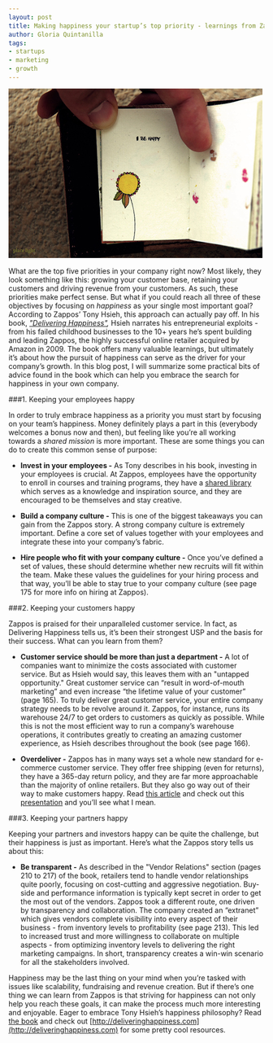 ```yaml
---
layout: post
title: Making happiness your startup’s top priority - learnings from Zappos
author: Gloria Quintanilla
tags:
- startups
- marketing
- growth
---
```


![B Happy by Nasir Nasrallah on Flickr](/assets/images/b-happy.jpg)

What are the top five priorities in your company right now? Most likely, they look something like this: growing your customer base, retaining your customers and driving revenue from your customers. As such, these priorities make perfect sense. But what if you could reach all three of these objectives by focusing on *happiness* as your single most important goal? According to Zappos’ Tony Hsieh, this approach can actually pay off. In his book, *["Delivering Happiness"](http://www.amazon.com/Delivering-Happiness-Profits-Passion-Purpose/dp/160941280X),* Hsieh narrates his entrepreneurial exploits - from his failed childhood businesses to the 10+ years he’s spent building and leading Zappos, the highly successful online retailer acquired by Amazon in 2009. The book offers many valuable learnings, but ultimately it’s about how the pursuit of happiness can serve as the driver for your company’s growth. In this blog post, I will summarize some practical bits of advice found in the book which can help you embrace the search for happiness in your own company.

###1. Keeping your employees happy

In order to truly embrace happiness as a priority you must start by focusing on your team’s happiness. Money definitely plays a part in this (everybody welcomes a bonus now and then), but feeling like you’re all working towards a *shared mission* is more important. These are some things you can do to create this common sense of purpose:

* **Invest in your employees -** As Tony describes in his book, investing in your employees is crucial. At Zappos, employees have the opportunity to enroll in courses and training programs, they have a [shared library](http://www.zapposinsights.com/about/library-list) which serves as a knowledge and inspiration source, and they are encouraged to be themselves and stay creative.

* **Build a company culture -** This is one of the biggest takeaways you can gain from the Zappos story. A strong company culture is extremely important. Define a core set of values together with your employees and integrate these into your company’s fabric.

* **Hire people who fit with your company culture -** Once you’ve defined a set of values, these should determine whether new recruits will fit within the team. Make these values the guidelines for your hiring process and that way, you’ll be able to stay true to your company culture (see page 175 for more info on hiring at Zappos).

###2.  Keeping your customers happy

Zappos is praised for their unparalleled customer service. In fact, as Delivering Happiness tells us, it’s been their strongest USP and the basis for their success. What can you learn from them?

* **Customer service should be more than just a department -** A lot of companies want to minimize the costs associated with customer service. But as Hsieh would say, this leaves them with an "untapped opportunity." Great customer service can “result in word-of-mouth marketing” and even increase “the lifetime value of your customer” (page 165). To truly deliver great customer service, your entire company strategy needs to be revolve around it. Zappos, for instance, runs its warehouse 24/7 to get orders to customers as quickly as possible. While this is not the most efficient way to run a company’s warehouse operations, it contributes greatly to creating an amazing customer experience, as Hsieh describes throughout the book (see page 166).

* **Overdeliver -** Zappos has in many ways set a whole new standard for e-commerce customer service. They offer
free shipping (even for returns), they have a 365-day return policy, and they are far more approachable than the majority of online retailers. But they also go way out of their way to make customers happy. Read [this article](http://www.businessinsider.com/zappos-customer-service-crm-2012-1) and check out this [presentation](http://www.slideshare.net/InfinitOInc/10-inspiring-zappos-customer-support-stories) and you’ll see what I mean.

###3. Keeping your partners happy

Keeping your partners and investors happy can be quite the challenge, but their happiness is just as important. Here’s what the Zappos story tells us about this:

* **Be transparent -** As described in the "Vendor Relations" section (pages 210 to 217) of the book, retailers tend to handle vendor relationships quite poorly, focusing on cost-cutting and aggressive negotiation. Buy-side and performance information is typically kept secret in order to get the most out of the vendors. Zappos took a different route, one driven by transparency and collaboration. The company created an “extranet” which gives vendors complete visibility into every aspect of their business - from inventory levels to profitability (see page 213). This led to increased trust and more willingness to collaborate on multiple aspects - from optimizing inventory levels to delivering the right marketing campaigns. In short, transparency creates a win-win scenario for all the stakeholders involved.

Happiness may be the last thing on your mind when you’re tasked with issues like scalability, fundraising and revenue creation. But if there’s one thing we can learn from Zappos is that striving for happiness can not only help you reach these goals, it can make the process much more interesting and enjoyable. Eager to embrace Tony Hsieh’s happiness philosophy? Read [the book](http://www.amazon.com/Delivering-Happiness-Profits-Passion-Purpose/dp/160941280X) and check out [http://deliveringhappiness.com](http://deliveringhappiness.com) for some pretty cool resources.

